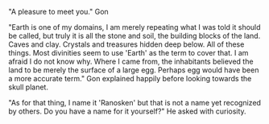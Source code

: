 "A pleasure to meet you." Gon  

"Earth is one of my domains, I am merely repeating what I was told it should be called, but truly it is all the stone and soil, the building blocks of the land. Caves and clay. Crystals and treasures hidden deep below. All of these things. Most divinities seem to use 'Earth' as the term to cover that. I am afraid I do not know why. Where I came from, the inhabitants believed the land to be merely the surface of a large egg. Perhaps egg would have been a more accurate term." Gon explained happily before looking towards the skull planet.

"As for that thing, I name it 'Ranosken' but that is not a name yet recognized by others. Do you have a name for it yourself?" He asked with curiosity.